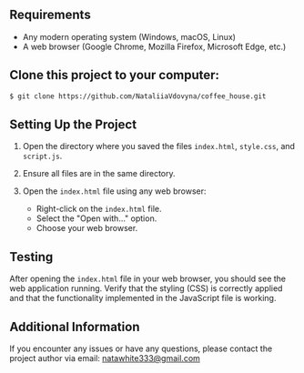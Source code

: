 
## Requirements
- Any modern operating system (Windows, macOS, Linux)
- A web browser (Google Chrome, Mozilla Firefox, Microsoft Edge, etc.)
 
## Clone this project to your computer:

```markdown
$ git clone https://github.com/NataliiaVdovyna/coffee_house.git
```

## Setting Up the Project

1. Open the directory where you saved the files `index.html`, `style.css`, and `script.js`.

2. Ensure all files are in the same directory.

3. Open the `index.html` file using any web browser:
    - Right-click on the `index.html` file.
    - Select the "Open with..." option.
    - Choose your web browser.

## Testing

After opening the `index.html` file in your web browser, you should see the web application running. Verify that the styling (CSS) is correctly applied and that the functionality implemented in the JavaScript file is working.

## Additional Information

If you encounter any issues or have any questions, please contact the project author via email: natawhite333@gmail.com
